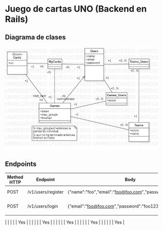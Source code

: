 # Juego de cartas UNO (Backend en Rails)

## Diagrama de clases
![](./DiagramaClases.jpg)

## Endpoints

| Method HTTP | Endpoint             | Body | Description                      | Authorization requered | 
|-------------|----------------------|------|----------------------------------|------------------------|
| POST | /v1/users/register | {"name":"foo","email":"foo@foo.com","password":"foo1234"} | Permite registrarse | No |
| POST | /v1/users/login | {"email":"foo@foo.com","password":"foo1234"} | Permite iniciar sesión | No |

|  |  |  |  | Yes |
|  |  |  |  | Yes |
|  |  |  |  | Yes |
|  |  |  |  | Yes |
|  |  |  |  | Yes |



